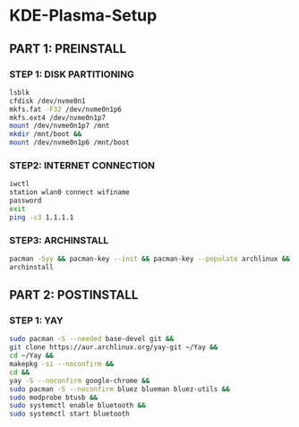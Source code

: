 # KDE-Plasma-Setup
## PART 1: PREINSTALL
### STEP 1: DISK PARTITIONING
```sh
lsblk
cfdisk /dev/nvme0n1
mkfs.fat -F32 /dev/nvme0n1p6
mkfs.ext4 /dev/nvme0n1p7
mount /dev/nvme0n1p7 /mnt
mkdir /mnt/boot &&
mount /dev/nvme0n1p6 /mnt/boot
```
### STEP2: INTERNET CONNECTION
```sh
iwctl
station wlan0 connect wifiname
password
exit
ping -c3 1.1.1.1
```
### STEP3: ARCHINSTALL
```sh
pacman -Syy && pacman-key --init && pacman-key --populate archlinux && pacman -S --noconfirm archlinux-keyring archinstall &&
archinstall
```

## PART 2: POSTINSTALL
### STEP 1: YAY
```sh
sudo pacman -S --needed base-devel git &&
git clone https://aur.archlinux.org/yay-git ~/Yay &&
cd ~/Yay &&
makepkg -si --noconfirm &&
cd &&
yay -S --noconfirm google-chrome &&
sudo pacman -S --noconfirm bluez blueman bluez-utils &&
sudo modprobe btusb &&
sudo systemctl enable bluetooth &&
sudo systemctl start bluetooth
```
